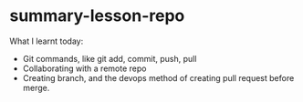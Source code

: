 # summary-lesson-repo

What I learnt today:

- Git commands, like git add, commit, push, pull
- Collaborating with a remote repo
- Creating branch, and the devops method of creating pull request before merge.